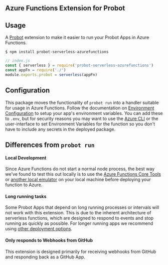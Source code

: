 ## Azure Functions Extension for Probot

## Usage

A [Probot](https://github.com/probot/probot) extension to make it
easier to run your Probot Apps in Azure Functions.

```shell
$ npm install probot-serverless-azurefunctions
```

```javascript
// index.js
const { serverless } = require('probot-serverless-azurefunctions')
const appFn = require('./')
module.exports.probot = serverless(appFn)
```

## Configuration
This package moves the functionality of `probot run` into a handler suitable for usage in Azure Functions. Follow the documentation on [Environment Configuration](https://probot.github.io/docs/configuration/) to setup your app's environment variables. You can add these to `.env`, but for security reasons you may want to use the [Azure CLI](https://docs.microsoft.com/en-us/cli/azure/?view=azure-cli-latest) or the user-interface to set Environment Variables for the function so you don't have to include any secrets in the deployed package.

## Differences from `probot run`

#### Local Development
Since Azure Functions do not start a normal node process, the best way we've found to test this out locally is to use the [Azure Functions Core Tools](https://docs.microsoft.com/en-us/azure/azure-functions/functions-run-local) or [another local emulator](https://docs.microsoft.com/en-us/azure/azure-functions/functions-develop-local) on your local machine before deploying your function to Azure.

#### Long running tasks
Some Probot Apps that depend on long running processes or intervals will not work with this extension. This is due to the inherent architecture of serverless functions, which are designed to respond to events and stop running as quickly as possible. For longer running apps we recommend using [other deployment options](https://probot.github.io/docs/deployment).

#### Only responds to Webhooks from GitHub
This extension is designed primarily for receiving webhooks from GitHub and responding back as a GitHub App.
